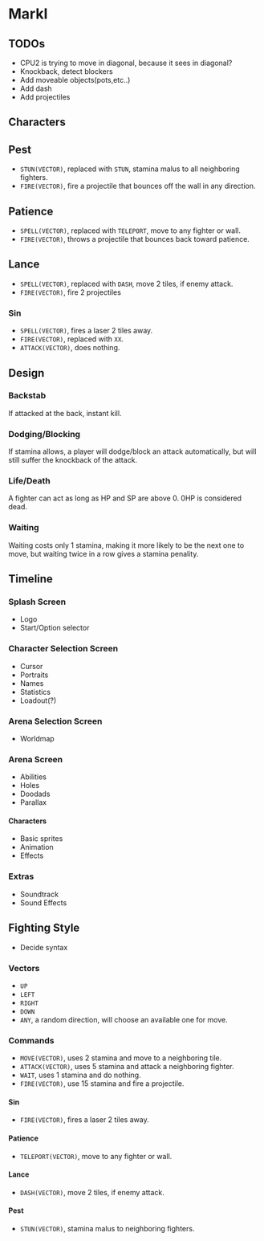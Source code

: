 # Markl

## TODOs

- CPU2 is trying to move in diagonal, because it sees in diagonal?
- Knockback, detect blockers
- Add moveable objects(pots,etc..)
- Add dash
- Add projectiles

## Characters

## Pest

- `STUN(VECTOR)`, replaced with `STUN`, stamina malus to all neighboring fighters.
- `FIRE(VECTOR)`, fire a projectile that bounces off the wall in any direction.

## Patience

- `SPELL(VECTOR)`, replaced with `TELEPORT`, move to any fighter or wall.
- `FIRE(VECTOR)`, throws a projectile that bounces back toward patience.

## Lance

- `SPELL(VECTOR)`, replaced with `DASH`, move 2 tiles, if enemy attack.
- `FIRE(VECTOR)`, fire 2 projectiles

### Sin

- `SPELL(VECTOR)`, fires a laser 2 tiles away.
- `FIRE(VECTOR)`, replaced with `XX`.
- `ATTACK(VECTOR)`, does nothing.

## Design

### Backstab

If attacked at the back, instant kill.

### Dodging/Blocking

If stamina allows, a player will dodge/block an attack automatically, but will still suffer the knockback of the attack.

### Life/Death

A fighter can act as long as HP and SP are above 0. 0HP is considered dead.

### Waiting

Waiting costs only 1 stamina, making it more likely to be the next one to move, but waiting twice in a row gives a stamina penality.

## Timeline

### Splash Screen

- Logo
- Start/Option selector

### Character Selection Screen

- Cursor
- Portraits
- Names
- Statistics
- Loadout(?)

### Arena Selection Screen

- Worldmap

### Arena Screen

- Abilities
- Holes
- Doodads
- Parallax

#### Characters

- Basic sprites
- Animation
- Effects

### Extras

- Soundtrack
- Sound Effects

## Fighting Style

- Decide syntax

### Vectors

- `UP`
- `LEFT`
- `RIGHT`
- `DOWN`
- `ANY`, a random direction, will choose an available one for move.

### Commands

- `MOVE(VECTOR)`, uses 2 stamina and move to a neighboring tile.
- `ATTACK(VECTOR)`, uses 5 stamina and attack a neighboring fighter.
- `WAIT`, uses 1 stamina and do nothing.
- `FIRE(VECTOR)`, use 15 stamina and fire a projectile.

#### Sin

- `FIRE(VECTOR)`, fires a laser 2 tiles away.

#### Patience

- `TELEPORT(VECTOR)`, move to any fighter or wall.

#### Lance

- `DASH(VECTOR)`, move 2 tiles, if enemy attack.

#### Pest

- `STUN(VECTOR)`, stamina malus to neighboring fighters.
